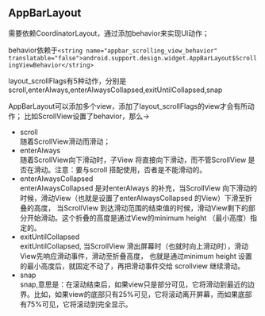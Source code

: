 ## AppBarLayout

需要依赖CoordinatorLayout，通过添加behavior来实现UI动作；

behavior依赖于`<string name="appbar_scrolling_view_behavior"
translatable="false">android.support.design.widget.AppBarLayout$ScrollingViewBehavior</string>`

layout_scrollFlags有5种动作，分别是scroll,enterAlways,enterAlwaysCollapsed,exitUntilCollapsed,snap

AppBarLayout可以添加多个view，添加了layout_scrollFlags的view才会有所动作；
比如ScrollView设置了behavior，那么->
- scroll    
随着ScrollView滑动而滑动；
- enterAlways   
随着ScrollView向下滑动时，子View 将直接向下滑动，而不管ScrollView 是否在滑动。注意：要与scroll 搭配使用，否者是不能滑动的。
- enterAlwaysCollapsed  
enterAlwaysCollapsed 是对enterAlways 的补充，当ScrollView 向下滑动的时候，滑动View（也就是设置了enterAlwaysCollapsed 的View）下滑至折叠的高度，
当ScrollView 到达滑动范围的结束值的时候，滑动View剩下的部分开始滑动。这个折叠的高度是通过View的minimum height （最小高度）指定的。
- exitUntilCollapsed    
exitUntilCollapsed, 当ScrollView 滑出屏幕时（也就时向上滑动时），滑动View先响应滑动事件，滑动至折叠高度，
也就是通过minimum height 设置的最小高度后，就固定不动了，再把滑动事件交给 scrollview 继续滑动。
- snap  
snap,意思是：在滚动结束后，如果view只是部分可见，它将滑动到最近的边界。比如，如果view的底部只有25%可见，它将滚动离开屏幕，而如果底部有75%可见，它将滚动到完全显示。

